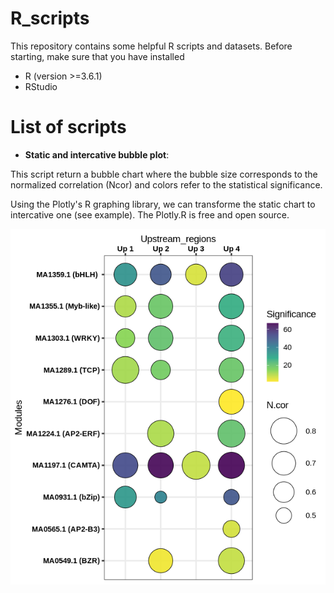 # R_scripts

This repository contains some helpful R scripts and datasets.
Before starting, make sure that you have installed
* R (version >=3.6.1)
* RStudio

# List of scripts

- **Static and intercative bubble plot**: 

This script return a bubble chart where the bubble size corresponds to the normalized correlation (Ncor) and colors refer to the statistical significance.  

Using the Plotly's R graphing library, we can transforme the static chart to intercative one (see example). The Plotly.R is free and open source.   

![alt text](DOC/static_bubble_chart.png)

